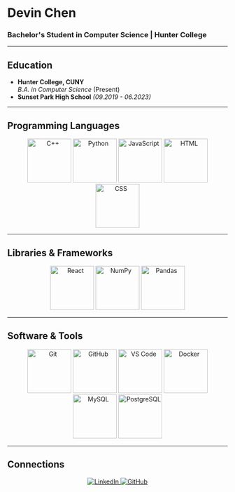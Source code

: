 # Devin Chen  
###  Bachelor's Student in Computer Science | Hunter College  

---

##  Education  
- **Hunter College, CUNY**  
  *B.A. in Computer Science* (Present)  
- **Sunset Park High School** *(09.2019 - 06.2023)*  

---

##  Programming Languages  

<p align="center">
  <img src="https://cdn.jsdelivr.net/gh/devicons/devicon@latest/icons/cplusplus/cplusplus-original.svg" alt="C++" width="100px" />
  <img src="https://cdn.jsdelivr.net/gh/devicons/devicon@latest/icons/python/python-original.svg" alt="Python" width="100px" />
  <img src="https://cdn.jsdelivr.net/gh/devicons/devicon@latest/icons/javascript/javascript-original.svg" alt="JavaScript" width="100px" />
  <img src="https://cdn.jsdelivr.net/gh/devicons/devicon@latest/icons/html5/html5-original-wordmark.svg" alt="HTML" width="100px" />
  <img src="https://cdn.jsdelivr.net/gh/devicons/devicon@latest/icons/css3/css3-original-wordmark.svg" alt="CSS" width="100px" />
</p>

---

##  Libraries & Frameworks  

<p align="center">
  <img src="https://cdn.jsdelivr.net/gh/devicons/devicon@latest/icons/react/react-original.svg" alt="React" width="100px" />
  <img src="https://cdn.jsdelivr.net/gh/devicons/devicon@latest/icons/numpy/numpy-plain.svg" alt="NumPy" width="100px" />
  <img src="https://cdn.jsdelivr.net/gh/devicons/devicon@latest/icons/pandas/pandas-plain-wordmark.svg" alt="Pandas" width="100px" />
</p>

---

##  Software & Tools  

<p align="center">
  <img src="https://cdn.jsdelivr.net/gh/devicons/devicon@latest/icons/git/git-plain-wordmark.svg" alt="Git" width="100px" />
  <img src="https://cdn.jsdelivr.net/gh/devicons/devicon@latest/icons/github/github-original-wordmark.svg" alt="GitHub" width="100px" />
  <img src="https://cdn.jsdelivr.net/gh/devicons/devicon@latest/icons/vscode/vscode-original-wordmark.svg" alt="VS Code" width="100px" />
  <img src="https://cdn.jsdelivr.net/gh/devicons/devicon@latest/icons/docker/docker-original-wordmark.svg" alt="Docker" width="100px" />
  <img src="https://cdn.jsdelivr.net/gh/devicons/devicon@latest/icons/mysql/mysql-original-wordmark.svg" alt="MySQL" width="100px" />
  <img src="https://cdn.jsdelivr.net/gh/devicons/devicon@latest/icons/postgresql/postgresql-original-wordmark.svg" alt="PostgreSQL" width="100px" />
</p>

---

## Connections

<p align="center">
  <a href="https://www.linkedin.com/in/devin--chen/">
    <img src="https://img.shields.io/badge/LinkedIn-DevinChen-blue?style=for-the-badge&logo=linkedin" alt="LinkedIn">
  </a>
  <a href="https://github.com/Fobat76">
    <img src="https://img.shields.io/badge/GitHub-DevinChen-black?style=for-the-badge&logo=github" alt="GitHub">
  </a>
</p>
